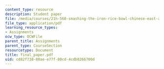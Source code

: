 ```yaml
---
content_type: resource
description: Student paper
file: /media/courses/21h-560-smashing-the-iron-rice-bowl-chinese-east-asia-fall-2004/cd82f73800aee77f80cd4cdb0266700d_final_paper.pdf
file_type: application/pdf
learning_resource_types:
- Assignments
ocw_type: OCWFile
parent_title: Assignments
parent_type: CourseSection
resourcetype: Document
title: final_paper.pdf
uid: cd82f738-00ae-e77f-80cd-4cdb0266700d
---
```

